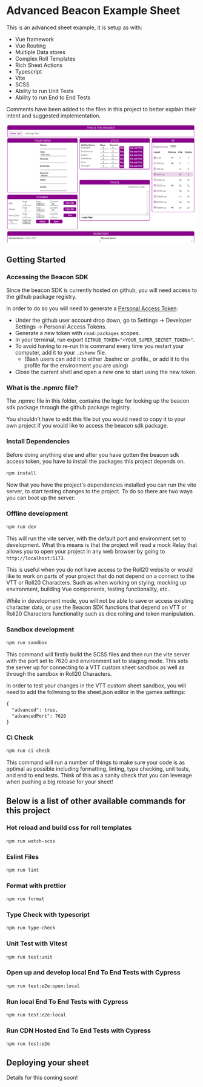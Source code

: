 # Advanced Beacon Example Sheet

This is an advanced sheet example, it is setup as with:
* Vue framework
* Vue Routing
* Multiple Data stores
* Complex Roll Templates
* Rich Sheet Actions
* Typescript
* Vite
* SCSS
* Ability to run Unit Tests
* Ability to run End to End Tests

Comments have been added to the files in this project to better explain their intent and suggested implementation.

![an example of the default sheet homepage](preview.png)
 
## Getting Started

### Accessing the Beacon SDK

Since the beacon SDK is currently hosted on github, you will need access to the github package registry.

In order to do so you will need to generate a [Personal Access Token](https://docs.github.com/en/authentication/keeping-your-account-and-data-secure/managing-your-personal-access-tokens#personal-access-tokens-classic):
* Under the github user account drop down, go to Settings → Developer Settings → Personal Access Tokens.
* Generate a new token with `read:packages` scopes.
* In your terminal, run export `GITHUB_TOKEN="<YOUR_SUPER_SECRET_TOKEN>"`.
* To avoid having to re-run this command every time you restart your computer, add it to your `.zshenv` file. 
  * (Bash users can add it to either .bashrc or .profile., or add it to the profile for the environment you are using)
* Close the current shell and open a new one to start using the new token.


### What is the .npmrc file?
The .npmrc file in this folder, contains the logic for looking up the beacon sdk package through the github package registry. 

You shouldn't have to edit this file but you would need to copy it to your own project if you would like to access the beacon sdk package.

### Install Dependencies

Before doing anything else and after you have gotten the beacon sdk access token, you have to install the packages this project depends on. 

```sh
npm install
```

Now that you have the project's dependencies installed you can run the vite server, to start testing changes to the project. To do so there are two ways you can boot up the server:

### Offline development
```sh
npm run dev
```

This will run the vite server, with the default port and environment set to development. What this means is that the project will read a mock Relay that allows you to open your project in any web browser by going to `http://localhost:5173`.

This is useful when you do not have access to the Roll20 website or would like to work on parts of your project that do not depend on a connect to the VTT or Roll20 Characters. Such as when working on stying, mocking up environment, building Vue components, testing functionality, etc..

While in development mode, you will not be able to save or access existing character data, or use the Beacon SDK functions that depend on VTT or Roll20 Characters functionality such as dice rolling and token manipulation.

### Sandbox development
```sh
npm run sandbox
```

This command will firstly build the SCSS files and then run the vite server with the port set to 7620 and environment set to staging mode. This sets the server up for connecting to a VTT custom sheet sandbox as well as through the sandbox in Roll20 Characters.

In order to test your changes in the VTT custom sheet sandbox, you will need to add the follwoing to the sheet.json editor in the games settings:
```
{
  "advanced": true,
  "advancedPort": 7620
}
```

### Ci Check
```sh
npm run ci-check
```

This command will run a number of things to make sure your code is as optimal as possible including formatting, linting, type checking, unit tests, and end to end tests.
Think of this as a sanity check that you can leverage when pushing a big release for your sheet!


## Below is a list of other available commands for this project  
### Hot reload and build css for roll templates
```sh
npm run watch-scss
```

### Eslint Files
```sh
npm run lint
```

### Format with prettier
```sh
npm run format
```

### Type Check with typescript
```sh
npm run type-check
```

### Unit Test with Vitest
```sh
npm run test:unit
```

### Open up and develop local End To End Tests with Cypress
```sh
npm run test:e2e:open:local
```

### Run local End To End Tests with Cypress
```sh
npm run test:e2e:local
```

### Run CDN Hosted End To End Tests with Cypress
```sh
npm run test:e2e
```

## Deploying your sheet

Details for this coming soon!
